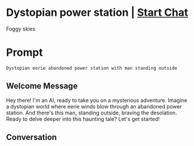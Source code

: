 

# Dystopian power station | [Start Chat](https://gptcall.net/chat.html?data=%7B%22contact%22%3A%7B%22id%22%3A%22yRQ2O0SfcZFUxInyljWKa%22%2C%22flow%22%3Atrue%7D%7D)
Foggy skies 

# Prompt

```
Dystopian eerie abandoned power station with man standing outside 
```

## Welcome Message
Hey there! I'm an AI, ready to take you on a mysterious adventure. Imagine a dystopian world where eerie winds blow through an abandoned power station. And there's this man, standing outside, braving the desolation. Ready to delve deeper into this haunting tale? Let's get started!

## Conversation



